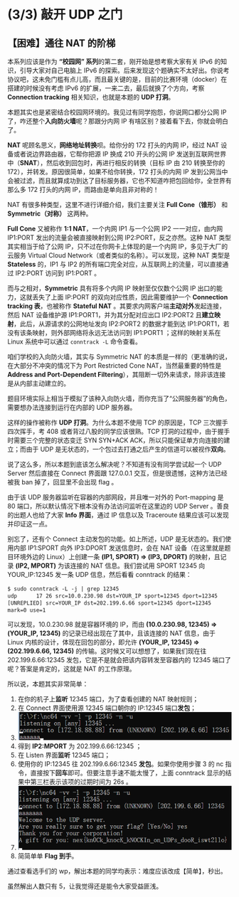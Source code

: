 # (3/3)  敲开 UDP 之门

## 【困难】通往 NAT 的阶梯

本系列应该是作为 **“校园网” 系列**的第二套，刚开始是想考察大家有关 IPv6 的知识，引导大家对自己电脑上 IPv6 的探索。后来发现这个题确实不太好出。你说考协议吧，这未免门槛有点儿高，而且最关键的是，目前的比赛环境（docker）在搭建的时候没有考虑 IPv6 的扩展，一来二去，最后就换了个方向，考察 **Connection tracking** 相关知识，也就是本题的 **UDP 打洞**。

本题其实也是紧密结合校园网环境的。我见过有同学抱怨，你说网口都分公网 IP 了，咋还整个**入向防火墙**呢？那跟分内网 IP 有啥区别？接着看下去，你就会明白了。

**NAT** 呢顾名思义，**网络地址转换**呗。给你分的 172 打头的内网 IP，经过 NAT 设备或者说边界路由器，它帮你把源 IP 换成 210 开头的公网 IP 发送到互联网世界中（**SNAT**），然后收到回包时，再进行相反的转换（目标 IP 由 210 转换至你的 172），并转发。原因很简单，如果不给你转换，172 打头的内网 IP 发到公网当中会被过滤，而且就算成功到达了目标服务器，它也不知道咋把包回给你，全世界有那么多 172 打头的内网 IP，而路由是单向且非对称的！

NAT 有很多种类型，这里不进行详细介绍，我们主要关注 **Full Cone（锥形）** 和 **Symmetric（对称）** 这两种。

**Full Cone** 又被称作 **1:1 NAT**，一个内网 IP1 与一个公网 IP2 一一对应，由内网 IP1:PORT 发出的流量会被直接映射到公网 IP2:PORT，反之亦然。这种 NAT 类型其实相当于给了公网 IP，只不过在你网卡上体现的是一个内网 IP，多见于大厂的云服务 Virtual Cloud Network（或者类似的名称）。可以发现，这种 NAT 类型是 **Stateless** 的，IP1 与 IP2 的所有端口完全对应，从互联网上的流量，可以直接通过 IP2:PORT 访问到 IP1:PORT 。

而与之相对，**Symmetric** 具有将多个内网 IP 映射至仅仅数个公网 IP 出口的能力，这就丢失了上面 IP:PORT 的双向对应性质，因此需要维护一个 **Connection tracking 表**，也被称作 **Stateful NAT** 。其要求内网客户端**主动对外**发起连接，然后 NAT 设备维护源 IP1:PORT1，并为其分配对应出口 IP2:PORT2 且**建立映射**，此后，从源请求的公网地址发向 IP2:PORT2 的数据才能到达 IP1:PORT1，若没有该条映射，则外部网络将永远无法访问到 IP1:PORT1 ；这样的映射关系在 Linux 系统中可以通过 ```conntrack -L``` 命令查看。

咱们学校的入向防火墙，其实与 Symmetric NAT 的本质是一样的（更准确的说，在大部分不冲突的情况下为 Port Restricted Cone NAT，当然最重要的特性是 **Address and Port-Dependent Filtering**），其阻断一切外来请求，除非该连接是从内部主动建立的。

题目环境实际上相当于模拟了该种入向防火墙，而你充当了“公网服务器”的角色，需要想办法连接到运行在内部的 UDP 服务器。

这样的操作被称作 **UDP 打洞**。为什么本题不使用 TCP 的原因是，TCP 三次握手四次挥手，考 408 或者背过八股的同学应该很熟。TCP 打洞的过程中，由于握手时需要三个完整的状态变迁 SYN  SYN+ACK  ACK，所以只能保证单方向连接的建立；而由于 UDP 是无状态的，一个包过去打通之后产生的信道可以被视作**双向**。

说了这么多，所以本题到底该怎么解决呢？不知道有没有同学尝试起一个 UDP Server 然后直接在 Connect 界面跟 127.0.0.1 交互，但是很遗憾，这种方法已经被我 ban 掉了，回显里不会出现 flag 。

由于该 UDP 服务器监听在容器的内部网段，并且唯一对外的 Port-mapping 是 80 端口，所以默认情况下根本没有办法访问监听在这里边的 UDP Server 。善良的出题人也给了大家 **Info 界面**，通过 IP 信息以及 Traceroute 结果应该可以发现并印证这一点。

别忘了，还有个 Connect 主动发包的功能。如上所述，UDP 是无状态的。我们使用内部 IP1:SPORT 向外 IP3:DPORT 发送信息时，会在 NAT 设备（在这里就是题目环境外边的 Linux）上创建一条 **(IP1, SPORT) => (IP3, DPORT)** 的映射，且记录 **(IP2, MPORT)** 为该连接的 NAT 信息。我们尝试用 SPORT 12345 向 YOUR_IP:12345 发一条 UDP 信息，然后看看 conntrack 的结果：

```
$ sudo conntrack -L -j | grep 12345
udp      17 26 src=10.0.230.98 dst=YOUR_IP sport=12345 dport=12345 [UNREPLIED] src=YOUR_IP dst=202.199.6.66 sport=12345 dport=12345 mark=0 use=1
```

可以发现，10.0.230.98 就是容器环境的 IP，而由 **(10.0.230.98, 12345) => (YOUR_IP, 12345)** 的记录已经出现在了其中，且该连接的 NAT 信息，由于 Linux 内核的设计，体现在回包的部分，即允许 **(YOUR_IP, 12345) => (202.199.6.66, 12345)** 的传输。这时候又可以想想了，如果我们现在往 202.199.6.66:12345 发包，它是不是就会把该内容转发至容器内的 12345 端口了呢？答案是肯定的，这就是 NAT 的工作原理。

所以说，本题其实非常简单：

1. 在你的机子上**监听** 12345 端口，为了查看创建的 NAT 映射规则；
2. 在 Connect 界面使用源 12345 端口朝你的 IP:12345 端口**发包**；
3. ![image-20241021214221950](images/88-1.png)
4. 得到 **IP2:MPORT** 为 202.199.6.66:12345 ；
5. 在 Listen 界面**监听** 12345 端口；
6. 使用你的 IP:12345 往 202.199.6.66:12345 **发包**。如果你使用步骤 3 的 nc 指令，直接按下**回车**即可。但要注意手速不能太慢了，上面 conntrack 显示的结果中第三栏表示该项的过期时间为 26s 。
7. ![image-20241021214849505](images/88-2.png)
8. 简简单单 **Flag 到手**。

通过查看选手们的 wp，解出本题的同学均表示：难度应该改成【简单】，秒出。

虽然解出人数只有 5，让我觉得还是能令大家受益匪浅。
